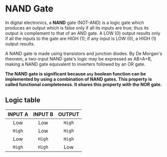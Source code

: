 # NAND Gate

In digital electronics, a **NAND** gate (NOT-AND) is a logic gate which produces 
an output which is false only if all its inputs are true; thus its output is 
complement to that of an AND gate. A LOW (0) output results only if all the 
inputs to the gate are HIGH (1); if any input is LOW (0), a HIGH (1) output 
results. 

A NAND gate is made using transistors and junction diodes. By 
De Morgan's theorem, a two-input NAND gate's logic may be expressed as AB=A+B, 
making a NAND gate equivalent to inverters followed by an OR gate.

**The NAND gate is significant because `any` boolean function can be implemented 
by using a combination of NAND gates. This property is called functional 
completeness. It shares this property with the NOR gate.**

## Logic table

| INPUT A   | INPUT B  |  OUTPUT    |
|:---------:|:--------:|:----------:|
| Low       | Low      |  `High`    |
| `High`    | Low      |  `High`    |
| Low       | `High`   |  `High`    |
| `High`    | `High`   |  Low       |

